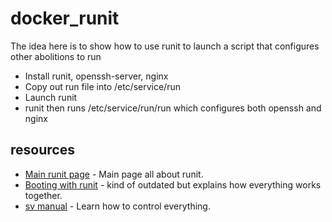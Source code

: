 # docker_runit

The idea here is to show how to use runit to launch a script that configures other abolitions to run     
* Install runit, openssh-server, nginx
* Copy out run file into /etc/service/run 
* Launch runit
* runit then runs /etc/service/run/run which configures both openssh and nginx

## resources
* [Main runit page](http://smarden.org/runit/) - Main page all about runit.
* [Booting with runit](http://ralsina.me/stories/36.html) - kind of outdated but explains how everything works together.
* [sv manual](http://smarden.org/runit/sv.8.html) - Learn how to control everything.
